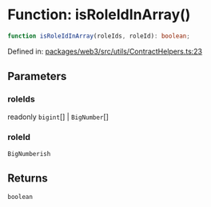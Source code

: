 # Function: isRoleIdInArray()

```ts
function isRoleIdInArray(roleIds, roleId): boolean;
```

Defined in: [packages/web3/src/utils/ContractHelpers.ts:23](https://github.com/towns-protocol/towns/blob/0db1fd0ac7258e8db8cedfb6183e8eade8284fa1/packages/web3/src/utils/ContractHelpers.ts#L23)

## Parameters

### roleIds

readonly `bigint`[] | `BigNumber`[]

### roleId

`BigNumberish`

## Returns

`boolean`
